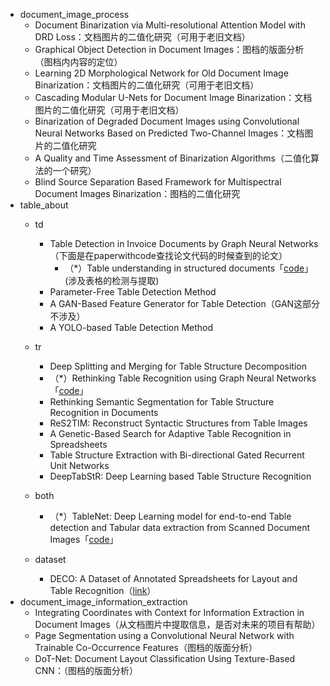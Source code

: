 - document_image_process
  - Document Binarization via Multi-resolutional Attention Model with DRD Loss：文档图片的二值化研究（可用于老旧文档）
  - Graphical Object Detection in Document Images：图档的版面分析（图档内内容的定位）
  - Learning 2D Morphological Network for Old Document Image Binarization：文档图片的二值化研究（可用于老旧文档）
  - Cascading Modular U-Nets for Document Image Binarization：文档图片的二值化研究（可用于老旧文档）
  - Binarization of Degraded Document Images using Convolutional Neural Networks Based on Predicted Two-Channel Images：文档图片的二值化研究
  - A Quality and Time Assessment of Binarization Algorithms（二值化算法的一个研究）
  - Blind Source Separation Based Framework for Multispectral Document Images Binarization：图档的二值化研究
- table_about
  - td
    - Table Detection in Invoice Documents by Graph Neural Networks（下面是在paperwithcode查找论文代码的时候查到的论文）
      - （*）Table understanding in structured documents「[code](https://github.com/Darthholi/similarity-models)」(涉及表格的检测与提取)
    - Parameter-Free Table Detection Method
    - A GAN-Based Feature Generator for Table Detection（GAN这部分不涉及）
    - A YOLO-based Table Detection Method
  - tr
    - Deep Splitting and Merging for Table Structure Decomposition
    - （*）Rethinking Table Recognition using Graph Neural Networks 「[code](https://github.com/shahrukhqasim/TIES-2.0/)」
    - Rethinking Semantic Segmentation for Table Structure Recognition in Documents
    - ReS2TIM: Reconstruct Syntactic Structures from Table Images
    - A Genetic-Based Search for Adaptive Table Recognition in Spreadsheets
    - Table Structure Extraction with Bi-directional Gated Recurrent Unit Networks
    - DeepTabStR: Deep Learning based Table Structure Recognition
  - both
    - （*）TableNet: Deep Learning model for end-to-end Table detection and Tabular data extraction from Scanned Document Images「[code](https://github.com/tomassosorio/OCR_tablenet)」
   
  - dataset
    - DECO: A Dataset of Annotated Spreadsheets for Layout and Table Recognition（[link](https://wwwdb.inf.tu-dresden.de/research-projects/deexcelarator/)）
- document_image_information_extraction
  - Integrating Coordinates with Context for Information Extraction in Document Images（从文档图片中提取信息，是否对未来的项目有帮助）
  - Page Segmentation using a Convolutional Neural Network with Trainable Co-Occurrence Features（图档的版面分析）
  - DoT-Net: Document Layout Classification Using Texture-Based CNN：（图档的版面分析）